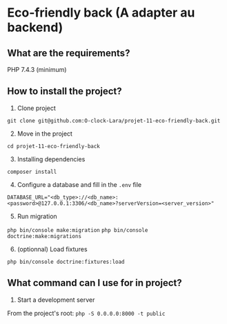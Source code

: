 # Eco-friendly back (A adapter au backend)

## What are the requirements?

PHP 7.4.3 (minimum)

## How to install the project?

1. Clone project

`git clone git@github.com:O-clock-Lara/projet-11-eco-friendly-back.git`

2. Move in the project

`cd projet-11-eco-friendly-back`

3. Installing dependencies

`composer install`

4. Configure a database and fill in the `.env` file

`DATABASE_URL="<db_type>://<db_name>:<password>@127.0.0.1:3306/<db_name>?serverVersion=<server_version>"`

5. Run migration

`php bin/console make:migration`
`php bin/console doctrine:make:migrations`

6. (optionnal) Load fixtures

`php bin/console doctrine:fixtures:load`

## What command can I use for in project?

1. Start a development server

From the project's root: `php -S 0.0.0.0:8000 -t public`
